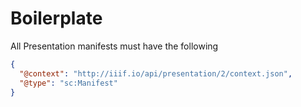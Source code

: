 # Boilerplate

All Presentation manifests must have the following

```json
{
  "@context": "http://iiif.io/api/presentation/2/context.json",
  "@type": "sc:Manifest"
}
```
